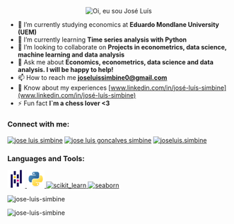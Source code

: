 <p align="center">
  <img src="https://github.com/Jose-Luis-Simbine/Profile/tree/main/assets/headre_github.gif" alt="Oi, eu sou José Luís">
</p>

- 🔭 I’m currently studying economics at **Eduardo Mondlane University (UEM)**
- 🌱 I’m currently learning **Time series analysis with Python**
- 👯 I’m looking to collaborate on **Projects in econometrics, data science, machine learning and data analysis**
- 💬 Ask me about **Economics, econometrics, data science and data analysis. I will be happy to help!**
- 📫 How to reach me **joseluissimbine0@gmail.com**
- 📄 Know about my experiences [www.linkedin.com/in/josé-luís-simbine](www.linkedin.com/in/josé-luís-simbine)
- ⚡ Fun fact **I`m a chess lover <3**


<h3 align="left">Connect with me:</h3>
<p align="left">
<a href="https://linkedin.com/in/jose luis simbine" target="blank"><img align="center" src="https://raw.githubusercontent.com/rahuldkjain/github-profile-readme-generator/master/src/images/icons/Social/linked-in-alt.svg" alt="jose luis simbine" height="30" width="40" /></a>
<a href="https://fb.com/jose luis goncalves simbine" target="blank"><img align="center" src="https://raw.githubusercontent.com/rahuldkjain/github-profile-readme-generator/master/src/images/icons/Social/facebook.svg" alt="jose luis goncalves simbine" height="30" width="40" /></a>
<a href="https://instagram.com/joseluis.simbine" target="blank"><img align="center" src="https://raw.githubusercontent.com/rahuldkjain/github-profile-readme-generator/master/src/images/icons/Social/instagram.svg" alt="joseluis.simbine" height="30" width="40" /></a>
</p>

<h3 align="left">Languages and Tools:</h3>
<p align="left"> <a href="https://pandas.pydata.org/" target="_blank" rel="noreferrer"> <img src="https://raw.githubusercontent.com/devicons/devicon/2ae2a900d2f041da66e950e4d48052658d850630/icons/pandas/pandas-original.svg" alt="pandas" width="40" height="40"/> </a> <a href="https://www.python.org" target="_blank" rel="noreferrer"> <img src="https://raw.githubusercontent.com/devicons/devicon/master/icons/python/python-original.svg" alt="python" width="40" height="40"/> </a> <a href="https://scikit-learn.org/" target="_blank" rel="noreferrer"> <img src="https://upload.wikimedia.org/wikipedia/commons/0/05/Scikit_learn_logo_small.svg" alt="scikit_learn" width="40" height="40"/> </a> <a href="https://seaborn.pydata.org/" target="_blank" rel="noreferrer"> <img src="https://seaborn.pydata.org/_images/logo-mark-lightbg.svg" alt="seaborn" width="40" height="40"/> </a> </p>


<p>&nbsp;<img align="left" src="https://github-readme-stats.vercel.app/api?username=jose-luis-simbine&show_icons=true&locale=en" alt="jose-luis-simbine" /></p>



<p align=""> <img src="https://komarev.com/ghpvc/?username=jose-luis-simbine&label=Profile%20views&color=0e75b6&style=flat" alt="jose-luis-simbine" /> </p>


<!--
**Jose-Luis-Simbine/Jose-Luis-Simbine** is a ✨ _special_ ✨ repository because its `README.md` (this file) appears on your GitHub profile.

Here are some ideas to get you started:

- 🔭 I’m currently working on ...
- 🌱 I’m currently learning ...
- 👯 I’m looking to collaborate on ...
- 🤔 I’m looking for help with ...
- 💬 Ask me about ...
- 📫 How to reach me: ...
- 😄 Pronouns: ...
- ⚡ Fun fact: ...
<p align="left"> <a href="https://github.com/ryo-ma/github-profile-trophy"><img src="https://github-profile-trophy.vercel.app/?username=jose-luis-simbine" alt="jose-luis-simbine" /></a> </p>
-->
